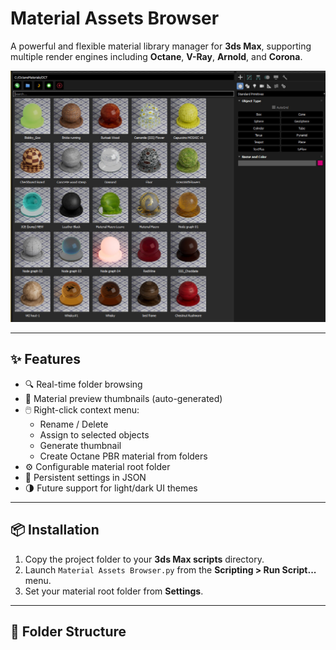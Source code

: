 # Material Assets Browser

A powerful and flexible material library manager for **3ds Max**, supporting multiple render engines including **Octane**, **V-Ray**, **Arnold**, and **Corona**.

![screenshot](etc/screenshots/overview.jpg)

---

## ✨ Features

- 🔍 Real-time folder browsing
- 🎨 Material preview thumbnails (auto-generated)
- 🖱️ Right-click context menu:
  - Rename / Delete
  - Assign to selected objects
  - Generate thumbnail
  - Create Octane PBR material from folders
- ⚙️ Configurable material root folder
- 💾 Persistent settings in JSON
- 🌗 Future support for light/dark UI themes

---

## 📦 Installation

1. Copy the project folder to your **3ds Max scripts** directory.
2. Launch `Material Assets Browser.py` from the **Scripting > Run Script...** menu.
3. Set your material root folder from **Settings**.

---

## 📁 Folder Structure


